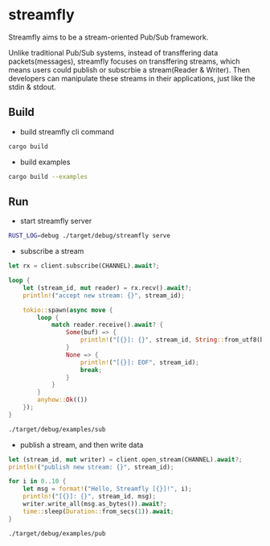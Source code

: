 # streamfly

Streamfly aims to be a stream-oriented Pub/Sub framework.

Unlike traditional Pub/Sub systems, instead of transffering data
packets(messages), streamfly focuses on transffering streams, which means users
could publish or subscrbie a stream(Reader & Writer). Then developers can
manipulate these streams in their applications, just like the stdin & stdout.

## Build

- build streamfly cli command

```sh
cargo build
```

- build examples

```sh
cargo build --examples
```

## Run

- start streamfly server

```sh
RUST_LOG=debug ./target/debug/streamfly serve
```

- subscribe a stream

```rust
let rx = client.subscribe(CHANNEL).await?;

loop {
    let (stream_id, mut reader) = rx.recv().await?;
    println!("accept new stream: {}", stream_id);

    tokio::spawn(async move {
        loop {
            match reader.receive().await? {
                Some(buf) => {
                    println!("[{}]: {}", stream_id, String::from_utf8(buf.into())?);
                }
                None => {
                    println!("[{}]: EOF", stream_id);
                    break;
                }
            }
        }
        anyhow::Ok(())
    });
}
```

```sh
./target/debug/examples/sub
```

- publish a stream, and then write data

```rust
let (stream_id, mut writer) = client.open_stream(CHANNEL).await?;
println!("publish new stream: {}", stream_id);

for i in 0..10 {
    let msg = format!("Hello, Streamfly [{}]!", i);
    println!("[{}]: {}", stream_id, msg);
    writer.write_all(msg.as_bytes()).await?;
    time::sleep(Duration::from_secs(1)).await;
}
```

```sh
./target/debug/examples/pub
```
